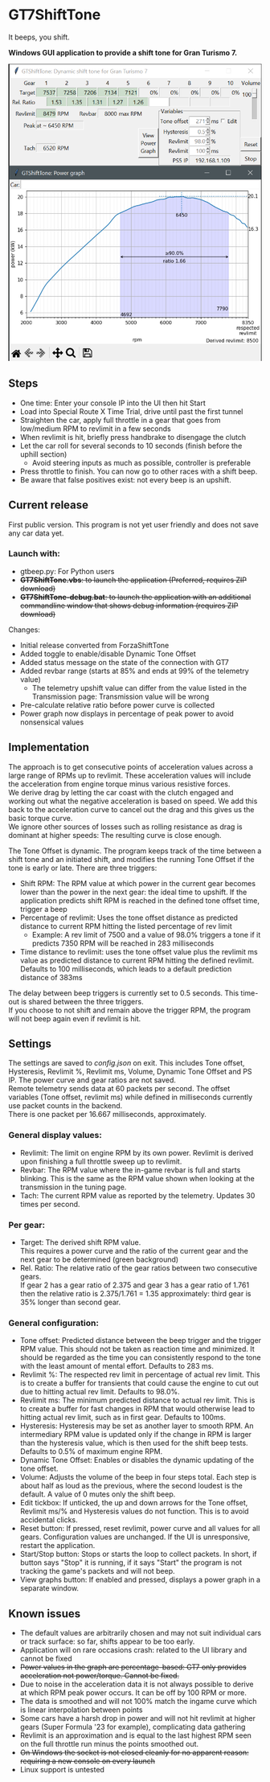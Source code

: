 # GT7ShiftTone
It beeps, you shift.

**Windows GUI application to provide a shift tone for Gran Turismo 7.**

![example v0.78 Subaru WRX STi 2014](images/GUIandPower.png)

## Steps
- One time: Enter your console IP into the UI then hit Start
- Load into Special Route X Time Trial, drive until past the first tunnel
- Straighten the car, apply full throttle in a gear that goes from low/medium RPM to revlimit in a few seconds
- When revlimit is hit, briefly press handbrake to disengage the clutch
- Let the car roll for several seconds to 10 seconds (finish before the uphill section)
  - Avoid steering inputs as much as possible, controller is preferable
- Press throttle to finish. You can now go to other races with a shift beep.
- Be aware that false positives exist: not every beep is an upshift.

## Current release
First public version. This program is not yet user friendly and does not save any car data yet.

### Launch with:
- gtbeep.py: For Python users  
- ~~**GT7ShiftTone.vbs**: to launch the application (Preferred, requires ZIP download)~~  
- ~~**GT7ShiftTone-debug.bat**: to launch the application with an additional commandline window that shows debug information (requires ZIP download)~~

Changes:  
- Initial release converted from ForzaShiftTone
- Added toggle to enable/disable Dynamic Tone Offset
- Added status message on the state of the connection with GT7
- Added revbar range (starts at 85% and ends at 99% of the telemetry value)
  - The telemetry upshift value can differ from the value listed in the Transmission page: Transmission value will be wrong
- Pre-calculate relative ratio before power curve is collected
- Power graph now displays in percentage of peak power to avoid nonsensical values

## Implementation

The approach is to get consecutive points of acceleration values across a large range of RPMs up to revlimit. These acceleration values will include the acceleration from engine torque minus various resistive forces.  
We derive drag by letting the car coast with the clutch engaged and working out what the negative acceleration is based on speed. We add this back to the acceleration curve to cancel out the drag and this gives us the basic torque curve.  
We ignore other sources of losses such as rolling resistance as drag is dominant at higher speeds: The resulting curve is close enough.

The Tone Offset is dynamic. The program keeps track of the time between a shift tone and an initiated shift, and modifies the running Tone Offset if the tone is early or late.
There are three triggers:
- Shift RPM: The RPM value at which power in the current gear becomes lower than the power in the next gear: the ideal time to upshift. If the application predicts shift RPM is reached in the defined tone offset time, trigger a beep
- Percentage of revlimit: Uses the tone offset distance as predicted distance to current RPM hitting the listed percentage of rev limit
  - Example: A rev limit of 7500 and a value of 98.0% triggers a tone if it predicts 7350 RPM will be reached in 283 milliseconds
- Time distance to revlimit: uses the tone offset value plus the revlimit ms value as predicted distance to current RPM hitting the defined revlimit. Defaults to 100 milliseconds, which leads to a default prediction distance of 383ms

The delay between beep triggers is currently set to 0.5 seconds. This time-out is shared between the three triggers.  
If you choose to not shift and remain above the trigger RPM, the program will not beep again even if revlimit is hit.

## Settings

The settings are saved to _config.json_ on exit. This includes Tone offset, Hysteresis, Revlimit %, Revlimit ms, Volume, Dynamic Tone Offset and PS IP. The power curve and gear ratios are not saved.  
Remote telemetry sends data at 60 packets per second. The offset variables (Tone offset, revlimit ms) while defined in milliseconds currently use packet counts in the backend.  
There is one packet per 16.667 milliseconds, approximately.

### General display values:

- Revlimit: The limit on engine RPM by its own power. Revlimit is derived upon finishing a full throttle sweep up to revlimit.
- Revbar: The RPM value where the in-game revbar is full and starts blinking. This is the same as the RPM value shown when looking at the transmission in the tuning page.
- Tach: The current RPM value as reported by the telemetry. Updates 30 times per second.

### Per gear:

- Target: The derived shift RPM value.  
This requires a power curve and the ratio of the current gear and the next gear to be determined (green background)
- Rel. Ratio: The relative ratio of the gear ratios between two consecutive gears.  
If gear 2 has a gear ratio of 2.375 and gear 3 has a gear ratio of 1.761 then the relative ratio is 2.375/1.761 = 1.35 approximately: third gear is 35% longer than second gear.

### General configuration:

- Tone offset: Predicted distance between the beep trigger and the trigger RPM value. This should not be taken as reaction time and minimized. It should be regarded as the time you can consistently respond to the tone with the least amount of mental effort. Defaults to 283 ms.
- Revlimit %: The respected rev limit in percentage of actual rev limit. This is to create a buffer for transients that could cause the engine to cut out due to hitting actual rev limit. Defaults to 98.0%.
- Revlimit ms: The minimum predicted distance to actual rev limit. This is to create a buffer for fast changes in RPM that would otherwise lead to hitting actual rev limit, such as in first gear. Defaults to 100ms.
- Hysteresis: Hysteresis may be set as another layer to smooth RPM. An intermediary RPM value is updated only if the change in RPM is larger than the hysteresis value, which is then used for the shift beep tests. Defaults to 0.5% of maximum engine RPM.
- Dynamic Tone Offset: Enables or disables the dynamic updating of the tone offset.
- Volume: Adjusts the volume of the beep in four steps total. Each step is about half as loud as the previous, where the second loudest is the default. A value of 0 mutes only the shift beep.
- Edit tickbox: If unticked, the up and down arrows for the Tone offset, Revlimit ms/% and Hysteresis values do not function. This is to avoid accidental clicks.
- Reset button: If pressed, reset revlimit, power curve and all values for all gears. Configuration values are unchanged. If the UI is unresponsive, restart the application.
- Start/Stop button: Stops or starts the loop to collect packets. In short, if button says "Stop" it is running, if it says "Start" the program is not tracking the game's packets and will not beep.
- View graphs button: If enabled and pressed, displays a power graph in a separate window. 

## Known issues
- The default values are arbitrarily chosen and may not suit individual cars or track surface: so far, shifts appear to be too early.
- Application will on rare occasions crash: related to the UI library and cannot be fixed
- ~~Power values in the graph are percentage-based: GT7 only provides acceleration not power/torque. Cannot be fixed.~~
- Due to noise in the acceleration data it is not always possible to derive at which RPM peak power occurs. It can be off by 100 RPM or more.
- The data is smoothed and will not 100% match the ingame curve which is linear interpolation between points
- Some cars have a harsh drop in power and will not hit revlimit at higher gears (Super Formula '23 for example), complicating data gathering
- Revlimit is an approximation and is equal to the last highest RPM seen on the full throttle run minus the points smoothed out.
- ~~On Windows the socket is not closed cleanly for no apparent reason: requiring a new console on every launch~~
- Linux support is untested
